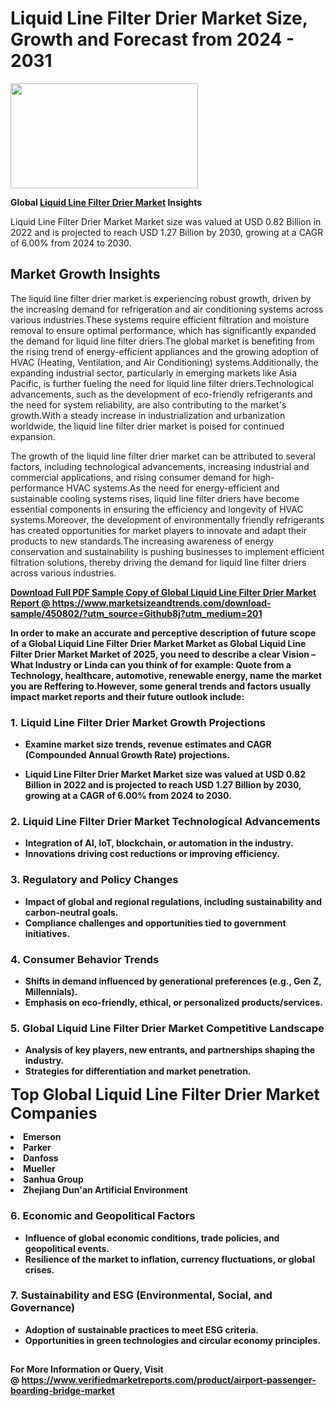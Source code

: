 <H1>Liquid Line Filter Drier Market Size, Growth and Forecast from 2024 - 2031</H1><img class="aligncenter size-medium wp-image-584254" src="https://thirdeyenews.in/wp-content/uploads/2024/09/Global-Market-Research-300x168.jpeg" alt="" width="300" height="168" /><p><strong>Global&nbsp;<a href="https://www.marketsizeandtrends.com/download-sample/450802/?utm_source=Github8j?utm_medium=201">Liquid Line Filter Drier Market</a> Insights</strong></p><p>Liquid Line Filter Drier Market Market size was valued at USD 0.82 Billion in 2022 and is projected to reach USD 1.27 Billion by 2030, growing at a CAGR of 6.00% from 2024 to 2030.</p><p><h2>Market Growth Insights</h2> <p>The liquid line filter drier market is experiencing robust growth, driven by the increasing demand for refrigeration and air conditioning systems across various industries.These systems require efficient filtration and moisture removal to ensure optimal performance, which has significantly expanded the demand for liquid line filter driers.The global market is benefiting from the rising trend of energy-efficient appliances and the growing adoption of HVAC (Heating, Ventilation, and Air Conditioning) systems.Additionally, the expanding industrial sector, particularly in emerging markets like Asia Pacific, is further fueling the need for liquid line filter driers.Technological advancements, such as the development of eco-friendly refrigerants and the need for system reliability, are also contributing to the market's growth.With a steady increase in industrialization and urbanization worldwide, the liquid line filter drier market is poised for continued expansion.</p> <p><strong><a href="#"></a></strong></p> <p>The growth of the liquid line filter drier market can be attributed to several factors, including technological advancements, increasing industrial and commercial applications, and rising consumer demand for high-performance HVAC systems.As the need for energy-efficient and sustainable cooling systems rises, liquid line filter driers have become essential components in ensuring the efficiency and longevity of HVAC systems.Moreover, the development of environmentally friendly refrigerants has created opportunities for market players to innovate and adapt their products to new standards.The increasing awareness of energy conservation and sustainability is pushing businesses to implement efficient filtration solutions, thereby driving the demand for liquid line filter driers across various industries.</p> <p><strong><a href="#"></p><p><span class=""><strong>Download Full PDF Sample Copy of Global Liquid Line Filter Drier Market Report</strong> @ <a href="https://www.marketsizeandtrends.com/download-sample/450802/?utm_source=Github8j?utm_medium=201" target="_blank">https://www.marketsizeandtrends.com/download-sample/450802/?utm_source=Github8j?utm_medium=201</a></span></p><p>In order to make an accurate and perceptive description of future scope of a Global&nbsp;Liquid Line Filter Drier Market Market as Global&nbsp;Liquid Line Filter Drier Market Market of 2025, you need to describe a clear Vision &ndash; What Industry or Linda can you think of for example: Quote from a Technology, healthcare, automotive, renewable energy, name the market you are Reffering to.However, some general trends and factors usually impact market reports and their future outlook include:</p><h3>1.&nbsp;<strong>Liquid Line Filter Drier Market Growth Projections</strong></h3><ul><li>Examine market size trends, revenue estimates and CAGR (Compounded Annual Growth Rate) projections.</li><li><p>Liquid Line Filter Drier Market Market size was valued at USD 0.82 Billion in 2022 and is projected to reach USD 1.27 Billion by 2030, growing at a CAGR of 6.00% from 2024 to 2030.</p></li></ul><h3>2.&nbsp;<strong>Liquid Line Filter Drier Market Technological Advancements</strong></h3><ul><li>Integration of AI, IoT, blockchain, or automation in the industry.</li><li>Innovations driving cost reductions or improving efficiency.</li></ul><h3>3.&nbsp;<strong>Regulatory and Policy Changes</strong></h3><ul><li>Impact of global and regional regulations, including sustainability and carbon-neutral goals.</li><li>Compliance challenges and opportunities tied to government initiatives.</li></ul><h3>4.&nbsp;<strong>Consumer Behavior Trends</strong></h3><ul><li>Shifts in demand influenced by generational preferences (e.g., Gen Z, Millennials).</li><li>Emphasis on eco-friendly, ethical, or personalized products/services.</li></ul><h3>5.&nbsp;<strong>Global Liquid Line Filter Drier Market Competitive Landscape</strong></h3><ul><li>Analysis of key players, new entrants, and partnerships shaping the industry.</li><li>Strategies for differentiation and market penetration.</li></ul><p data-pm-slice="1 1 []"><span style="color: inherit; font-family: inherit; font-size: 25px;">Top Global Liquid Line Filter Drier Market Companies</span></p><div class="" data-test-id=""><p><li>Emerson</li><li> Parker</li><li> Danfoss</li><li> Mueller</li><li> Sanhua Group</li><li> Zhejiang Dun'an Artificial Environment</li></p></div><h3>6.&nbsp;<strong>Economic and Geopolitical Factors</strong></h3><ul><li>Influence of global economic conditions, trade policies, and geopolitical events.</li><li>Resilience of the market to inflation, currency fluctuations, or global crises.</li></ul><h3>7.&nbsp;<strong>Sustainability and ESG (Environmental, Social, and Governance)</strong></h3><ul><li>Adoption of sustainable practices to meet ESG criteria.</li><li>Opportunities in green technologies and circular economy principles.</li></ul><h2><strong style="font-size: 14px;">For More Information or Query, Visit @&nbsp;</strong><a style="background-color: #ffffff; font-size: 14px;" href="https://www.marketsizeandtrends.com/report/liquid-line-filter-drier-market/" target="_blank">https://www.verifiedmarketreports.com/product/airport-passenger-boarding-bridge-market</a></h2>